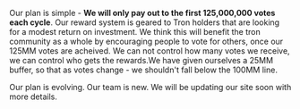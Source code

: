 Our plan is simple - **We will only pay out to the first 125,000,000 votes each cycle**.  Our reward system is geared to Tron holders that are looking for a modest return on investment. We think this will benefit the tron community as a whole by encouraging people to vote for others, once our 125MM votes are acheived.  We can not control how many votes we receive, we can control who gets the rewards.We have given ourselves a 25MM buffer, so that as votes change - we shouldn't fall below the 100MM line.

Our plan is evolving.  Our team is new.  We will be updating our site soon with more details.

